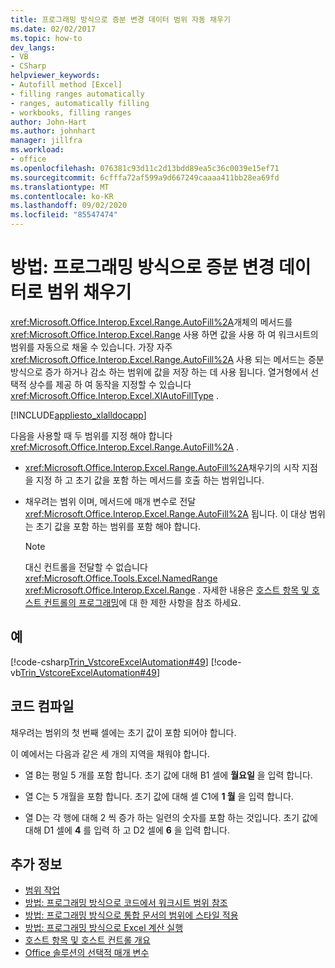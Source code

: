 ```yaml
---
title: 프로그래밍 방식으로 증분 변경 데이터 범위 자동 채우기
ms.date: 02/02/2017
ms.topic: how-to
dev_langs:
- VB
- CSharp
helpviewer_keywords:
- Autofill method [Excel]
- filling ranges automatically
- ranges, automatically filling
- workbooks, filling ranges
author: John-Hart
ms.author: johnhart
manager: jillfra
ms.workload:
- office
ms.openlocfilehash: 076381c93d11c2d13bdd89ea5c36c0039e15ef71
ms.sourcegitcommit: 6cfffa72af599a9d667249caaaa411bb28ea69fd
ms.translationtype: MT
ms.contentlocale: ko-KR
ms.lasthandoff: 09/02/2020
ms.locfileid: "85547474"
---
```

# <a name="how-to-programmatically-automatically-fill-ranges-with-incrementally-changing-data"></a>방법: 프로그래밍 방식으로 증분 변경 데이터로 범위 채우기
  <xref:Microsoft.Office.Interop.Excel.Range.AutoFill%2A>개체의 메서드를 <xref:Microsoft.Office.Interop.Excel.Range> 사용 하면 값을 사용 하 여 워크시트의 범위를 자동으로 채울 수 있습니다. 가장 자주 <xref:Microsoft.Office.Interop.Excel.Range.AutoFill%2A> 사용 되는 메서드는 증분 방식으로 증가 하거나 감소 하는 범위에 값을 저장 하는 데 사용 됩니다. 열거형에서 선택적 상수를 제공 하 여 동작을 지정할 수 있습니다 <xref:Microsoft.Office.Interop.Excel.XlAutoFillType> .

 [!INCLUDE[appliesto_xlalldocapp](../vsto/includes/appliesto-xlalldocapp-md.md)]

 다음을 사용할 때 두 범위를 지정 해야 합니다 <xref:Microsoft.Office.Interop.Excel.Range.AutoFill%2A> .

- <xref:Microsoft.Office.Interop.Excel.Range.AutoFill%2A>채우기의 시작 지점을 지정 하 고 초기 값을 포함 하는 메서드를 호출 하는 범위입니다.

- 채우려는 범위 이며, 메서드에 매개 변수로 전달 <xref:Microsoft.Office.Interop.Excel.Range.AutoFill%2A> 됩니다. 이 대상 범위는 초기 값을 포함 하는 범위를 포함 해야 합니다.

    > [!NOTE]
    > 대신 컨트롤을 전달할 수 없습니다 <xref:Microsoft.Office.Tools.Excel.NamedRange> <xref:Microsoft.Office.Interop.Excel.Range> . 자세한 내용은 [호스트 항목 및 호스트 컨트롤의 프로그래밍](../vsto/programmatic-limitations-of-host-items-and-host-controls.md)에 대 한 제한 사항을 참조 하세요.

## <a name="example"></a>예
 [!code-csharp[Trin_VstcoreExcelAutomation#49](../vsto/codesnippet/CSharp/Trin_VstcoreExcelAutomationCS/Sheet1.cs#49)]
 [!code-vb[Trin_VstcoreExcelAutomation#49](../vsto/codesnippet/VisualBasic/Trin_VstcoreExcelAutomation/Sheet1.vb#49)]

## <a name="compile-the-code"></a>코드 컴파일
 채우려는 범위의 첫 번째 셀에는 초기 값이 포함 되어야 합니다.

 이 예에서는 다음과 같은 세 개의 지역을 채워야 합니다.

- 열 B는 평일 5 개를 포함 합니다. 초기 값에 대해 B1 셀에 **월요일** 을 입력 합니다.

- 열 C는 5 개월을 포함 합니다. 초기 값에 대해 셀 C1에 **1 월** 을 입력 합니다.

- 열 D는 각 행에 대해 2 씩 증가 하는 일련의 숫자를 포함 하는 것입니다. 초기 값에 대해 D1 셀에 **4** 를 입력 하 고 D2 셀에 **6** 을 입력 합니다.

## <a name="see-also"></a>추가 정보
- [범위 작업](../vsto/working-with-ranges.md)
- [방법: 프로그래밍 방식으로 코드에서 워크시트 범위 참조](../vsto/how-to-programmatically-refer-to-worksheet-ranges-in-code.md)
- [방법: 프로그래밍 방식으로 통합 문서의 범위에 스타일 적용](../vsto/how-to-programmatically-apply-styles-to-ranges-in-workbooks.md)
- [방법: 프로그래밍 방식으로 Excel 계산 실행](../vsto/how-to-programmatically-run-excel-calculations-programmatically.md)
- [호스트 항목 및 호스트 컨트롤 개요](../vsto/host-items-and-host-controls-overview.md)
- [Office 솔루션의 선택적 매개 변수](../vsto/optional-parameters-in-office-solutions.md)
